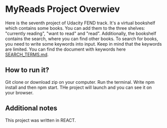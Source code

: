 # MyReads Project Overwiev

Here is the seventh project of Udacity FEND track.
It's a virtual bookshelf which contains some books. You can add them to the three shelves: "currently reading", "want to read" and "read". Additionally, the bookshelf contains the search, where you can find other books.
To search for books, you need to write some keywords into input. Keep in mind that the keywords are limited. You can find the document with keywords here [SEARCH_TERMS.md](SEARCH_TERMS.md).

## How to run it?

Git clone or download zip on your computer. Run the terminal. Write npm install and then npm start. THe project will launch and you can see it on your browser. 

## Additional notes

This project was written in REACT.
